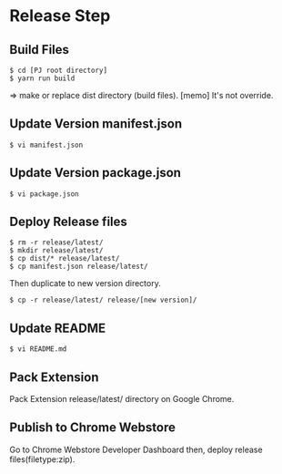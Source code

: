 # Release Step
## Build Files
```
$ cd [PJ root directory]
$ yarn run build
```
=> make or replace dist directory (build files). [memo] It's not override.

## Update Version manifest.json
```
$ vi manifest.json
```

## Update Version package.json
```
$ vi package.json
```

## Deploy Release files
```
$ rm -r release/latest/
$ mkdir release/latest/
$ cp dist/* release/latest/
$ cp manifest.json release/latest/
```

Then duplicate to new version directory.
```
$ cp -r release/latest/ release/[new version]/
```

## Update README
```
$ vi README.md
```

## Pack Extension
Pack Extension release/latest/ directory on Google Chrome.

## Publish to Chrome Webstore
Go to Chrome Webstore Developer Dashboard then, deploy release files(filetype:zip).
